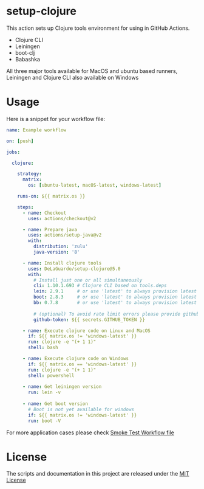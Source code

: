 # setup-clojure

This action sets up Clojure tools environment for using in GitHub Actions.

* Clojure CLI
* Leiningen
* boot-clj
* Babashka

All three major tools available for MacOS and ubuntu based runners, Leiningen and Clojure CLI also available on Windows

# Usage

Here is a snippet for your workflow file:

```yaml
name: Example workflow

on: [push]

jobs:

  clojure:

    strategy:
      matrix:
        os: [ubuntu-latest, macOS-latest, windows-latest]

    runs-on: ${{ matrix.os }}

    steps:
      - name: Checkout
        uses: actions/checkout@v2

      - name: Prepare java
        uses: actions/setup-java@v2
        with:
          distribution: 'zulu'
          java-version: '8'

      - name: Install clojure tools
        uses: DeLaGuardo/setup-clojure@5.0
        with:
          # Install just one or all simultaneously
          cli: 1.10.1.693 # Clojure CLI based on tools.deps
          lein: 2.9.1     # or use 'latest' to always provision latest version of leiningen
          boot: 2.8.3     # or use 'latest' to always provision latest version of boot
          bb: 0.7.8       # or use 'latest' to always provision latest version of babashka
          
          # (optional) To avoid rate limit errors please provide github token
          github-token: ${{ secrets.GITHUB_TOKEN }}

      - name: Execute clojure code on Linux and MacOS
        if: ${{ matrix.os != 'windows-latest' }}
        run: clojure -e "(+ 1 1)"
        shell: bash

      - name: Execute clojure code on Windows
        if: ${{ matrix.os == 'windows-latest' }}
        run: clojure -e "(+ 1 1)"
        shell: powershell
        
      - name: Get leiningen version
        run: lein -v
        
      - name: Get boot version
        # Boot is not yet available for windows
        if: ${{ matrix.os != 'windows-latest' }}
        run: boot -V
```

For more application cases please check [Smoke Test Workflow file](https://github.com/DeLaGuardo/setup-clojure/blob/master/.github/workflows/smoke-tests.yml)

# License

The scripts and documentation in this project are released under the [MIT License](LICENSE)
